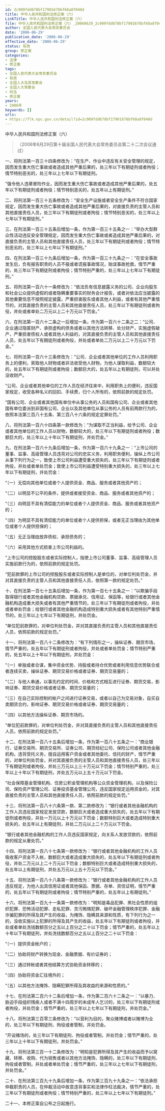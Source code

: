 ```yaml
---
id: 2c909fdd678bf17901678bf68a8f048d
title: 中华人民共和国刑法修正案（六）
LinkTitle: 中华人民共和国刑法修正案（六）
file: 中华人民共和国刑法修正案（六）_20060629_2c909fdd678bf17901678bf68a8f048d.docx
author: 全国人民代表大会常务委员会
date: '2006-06-29'
publication_date: '2006-06-29'
effective_date: '2006-06-29'
status: 有效
group: 修正案
categories:
- 法律
- 修正案
tags:
- 全国人民代表大会常务委员会
- 有效
- 全国人大及其常委会
- 全国人大常委会
- 刑法
- 修正案
years:
- 2006年
keywords: []
urls:
- https://flk.npc.gov.cn/detail?id=2c909fdd678bf17901678bf68a8f048d
---
```


中华人民共和国刑法修正案（六）

> （2006年6月29日第十届全国人民代表大会常务委员会第二十二次会议通过）

一、将刑法第一百三十四条修改为：“在生产、作业中违反有关安全管理的规定，因而发生重大伤亡事故或者造成其他严重后果的，处三年以下有期徒刑或者拘役；情节特别恶劣的，处三年以上七年以下有期徒刑。

“强令他人违章冒险作业，因而发生重大伤亡事故或者造成其他严重后果的，处五年以下有期徒刑或者拘役；情节特别恶劣的，处五年以上有期徒刑。”

二、将刑法第一百三十五条修改为：“安全生产设施或者安全生产条件不符合国家规定，因而发生重大伤亡事故或者造成其他严重后果的，对直接负责的主管人员和其他直接责任人员，处三年以下有期徒刑或者拘役；情节特别恶劣的，处三年以上七年以下有期徒刑。”

三、在刑法第一百三十五条后增加一条，作为第一百三十五条之一：“举办大型群众性活动违反安全管理规定，因而发生重大伤亡事故或者造成其他严重后果的，对直接负责的主管人员和其他直接责任人员，处三年以下有期徒刑或者拘役；情节特别恶劣的，处三年以上七年以下有期徒刑。”

四、在刑法第一百三十九条后增加一条，作为第一百三十九条之一：“在安全事故发生后，负有报告职责的人员不报或者谎报事故情况，贻误事故抢救，情节严重的，处三年以下有期徒刑或者拘役；情节特别严重的，处三年以上七年以下有期徒刑。”

五、将刑法第一百六十一条修改为：“依法负有信息披露义务的公司、企业向股东和社会公众提供虚假的或者隐瞒重要事实的财务会计报告，或者对依法应当披露的其他重要信息不按照规定披露，严重损害股东或者其他人利益，或者有其他严重情节的，对其直接负责的主管人员和其他直接责任人员，处三年以下有期徒刑或者拘役，并处或者单处二万元以上二十万元以下罚金。”

六、在刑法第一百六十二条之一后增加一条，作为第一百六十二条之二：“公司、企业通过隐匿财产、承担虚构的债务或者以其他方法转移、处分财产，实施虚假破产，严重损害债权人或者其他人利益的，对其直接负责的主管人员和其他直接责任人员，处五年以下有期徒刑或者拘役，并处或者单处二万元以上二十万元以下罚金。”

七、将刑法第一百六十三条修改为：“公司、企业或者其他单位的工作人员利用职务上的便利，索取他人财物或者非法收受他人财物，为他人谋取利益，数额较大的，处五年以下有期徒刑或者拘役；数额巨大的，处五年以上有期徒刑，可以并处没收财产。

“公司、企业或者其他单位的工作人员在经济往来中，利用职务上的便利，违反国家规定，收受各种名义的回扣、手续费，归个人所有的，依照前款的规定处罚。

“国有公司、企业或者其他国有单位中从事公务的人员和国有公司、企业或者其他国有单位委派到非国有公司、企业以及其他单位从事公务的人员有前两款行为的，依照本法第三百八十五条、第三百八十六条的规定定罪处罚。”

八、将刑法第一百六十四条第一款修改为：“为谋取不正当利益，给予公司、企业或者其他单位的工作人员以财物，数额较大的，处三年以下有期徒刑或者拘役；数额巨大的，处三年以上十年以下有期徒刑，并处罚金。”

九、在刑法第一百六十九条后增加一条，作为第一百六十九条之一：“上市公司的董事、监事、高级管理人员违背对公司的忠实义务，利用职务便利，操纵上市公司从事下列行为之一，致使上市公司利益遭受重大损失的，处三年以下有期徒刑或者拘役，并处或者单处罚金；致使上市公司利益遭受特别重大损失的，处三年以上七年以下有期徒刑，并处罚金：

“（一）无偿向其他单位或者个人提供资金、商品、服务或者其他资产的；

“（二）以明显不公平的条件，提供或者接受资金、商品、服务或者其他资产的；

“（三）向明显不具有清偿能力的单位或者个人提供资金、商品、服务或者其他资产的；

“（四）为明显不具有清偿能力的单位或者个人提供担保，或者无正当理由为其他单位或者个人提供担保的；

“（五）无正当理由放弃债权、承担债务的；

“（六）采用其他方式损害上市公司利益的。

“上市公司的控股股东或者实际控制人，指使上市公司董事、监事、高级管理人员实施前款行为的，依照前款的规定处罚。

“犯前款罪的上市公司的控股股东或者实际控制人是单位的，对单位判处罚金，并对其直接负责的主管人员和其他直接责任人员，依照第一款的规定处罚。”

十、在刑法第一百七十五条后增加一条，作为第一百七十五条之一：“以欺骗手段取得银行或者其他金融机构贷款、票据承兑、信用证、保函等，给银行或者其他金融机构造成重大损失或者有其他严重情节的，处三年以下有期徒刑或者拘役，并处或者单处罚金；给银行或者其他金融机构造成特别重大损失或者有其他特别严重情节的，处三年以上七年以下有期徒刑，并处罚金。

“单位犯前款罪的，对单位判处罚金，并对其直接负责的主管人员和其他直接责任人员，依照前款的规定处罚。”

十一、将刑法第一百八十二条修改为：“有下列情形之一，操纵证券、期货市场，情节严重的，处五年以下有期徒刑或者拘役，并处或者单处罚金；情节特别严重的，处五年以上十年以下有期徒刑，并处罚金：

“（一）单独或者合谋，集中资金优势、持股或者持仓优势或者利用信息优势联合或者连续买卖，操纵证券、期货交易价格或者证券、期货交易量的；

“（二）与他人串通，以事先约定的时间、价格和方式相互进行证券、期货交易，影响证券、期货交易价格或者证券、期货交易量的；

“（三）在自己实际控制的帐户之间进行证券交易，或者以自己为交易对象，自买自卖期货合约，影响证券、期货交易价格或者证券、期货交易量的；

“（四）以其他方法操纵证券、期货市场的。

“单位犯前款罪的，对单位判处罚金，并对其直接负责的主管人员和其他直接责任人员，依照前款的规定处罚。”

十二、在刑法第一百八十五条后增加一条，作为第一百八十五条之一：“商业银行、证券交易所、期货交易所、证券公司、期货经纪公司、保险公司或者其他金融机构，违背受托义务，擅自运用客户资金或者其他委托、信托的财产，情节严重的，对单位判处罚金，并对其直接负责的主管人员和其他直接责任人员，处三年以下有期徒刑或者拘役，并处三万元以上三十万元以下罚金；情节特别严重的，处三年以上十年以下有期徒刑，并处五万元以上五十万元以下罚金。

“社会保障基金管理机构、住房公积金管理机构等公众资金管理机构，以及保险公司、保险资产管理公司、证券投资基金管理公司，违反国家规定运用资金的，对其直接负责的主管人员和其他直接责任人员，依照前款的规定处罚。”

十三、将刑法第一百八十六条第一款、第二款修改为：“银行或者其他金融机构的工作人员违反国家规定发放贷款，数额巨大或者造成重大损失的，处五年以下有期徒刑或者拘役，并处一万元以上十万元以下罚金；数额特别巨大或者造成特别重大损失的，处五年以上有期徒刑，并处二万元以上二十万元以下罚金。

“银行或者其他金融机构的工作人员违反国家规定，向关系人发放贷款的，依照前款的规定从重处罚。”

十四、将刑法第一百八十七条第一款修改为：“银行或者其他金融机构的工作人员吸收客户资金不入帐，数额巨大或者造成重大损失的，处五年以下有期徒刑或者拘役，并处二万元以上二十万元以下罚金；数额特别巨大或者造成特别重大损失的，处五年以上有期徒刑，并处五万元以上五十万元以下罚金。”

十五、将刑法第一百八十八条第一款修改为：“银行或者其他金融机构的工作人员违反规定，为他人出具信用证或者其他保函、票据、存单、资信证明，情节严重的，处五年以下有期徒刑或者拘役；情节特别严重的，处五年以上有期徒刑。”

十六、将刑法第一百九十一条第一款修改为：“明知是毒品犯罪、黑社会性质的组织犯罪、恐怖活动犯罪、走私犯罪、贪污贿赂犯罪、破坏金融管理秩序犯罪、金融诈骗犯罪的所得及其产生的收益，为掩饰、隐瞒其来源和性质，有下列行为之一的，没收实施以上犯罪的所得及其产生的收益，处五年以下有期徒刑或者拘役，并处或者单处洗钱数额百分之五以上百分之二十以下罚金；情节严重的，处五年以上十年以下有期徒刑，并处洗钱数额百分之五以上百分之二十以下罚金：

“（一）提供资金帐户的；

“（二）协助将财产转换为现金、金融票据、有价证券的；

“（三）通过转帐或者其他结算方式协助资金转移的；

“（四）协助将资金汇往境外的；

“（五）以其他方法掩饰、隐瞒犯罪所得及其收益的来源和性质的。”

十七、在刑法第二百六十二条后增加一条，作为第二百六十二条之一：“以暴力、胁迫手段组织残疾人或者不满十四周岁的未成年人乞讨的，处三年以下有期徒刑或者拘役，并处罚金；情节严重的，处三年以上七年以下有期徒刑，并处罚金。”

十八、将刑法第三百零三条修改为：“以营利为目的，聚众赌博或者以赌博为业的，处三年以下有期徒刑、拘役或者管制，并处罚金。

“开设赌场的，处三年以下有期徒刑、拘役或者管制，并处罚金；情节严重的，处三年以上十年以下有期徒刑，并处罚金。”

十九、将刑法第三百一十二条修改为：“明知是犯罪所得及其产生的收益而予以窝藏、转移、收购、代为销售或者以其他方法掩饰、隐瞒的，处三年以下有期徒刑、拘役或者管制，并处或者单处罚金；情节严重的，处三年以上七年以下有期徒刑，并处罚金。”

二十、在刑法第三百九十九条后增加一条，作为第三百九十九条之一：“依法承担仲裁职责的人员，在仲裁活动中故意违背事实和法律作枉法裁决，情节严重的，处三年以下有期徒刑或者拘役；情节特别严重的，处三年以上七年以下有期徒刑。”

二十一、本修正案自公布之日起施行。
